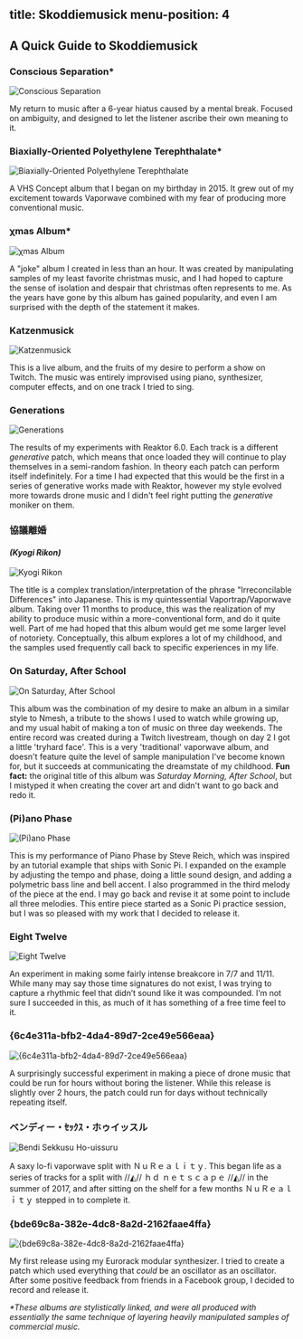 title: Skoddiemusick
menu-position: 4
---
## A Quick Guide to Skoddiemusick ##

### Conscious Separation* ###
![Conscious Separation](/img/coverart/ConsciousSeparation.png "Conscious Separation")

My return to music after a 6-year hiatus caused by a mental break. Focused on ambiguity, and designed to let the listener ascribe their own meaning to it.

### Biaxially-Oriented Polyethylene Terephthalate* ###
![Biaxially-Oriented Polyethylene Terephthalate](/img/coverart/Biaxially-OrientedPolyethyleneTerephthalate.png "Biaxially-Oriented Polyethylene Terephthalate")

A VHS Concept album that I began on my birthday in 2015. It grew out of my excitement towards Vaporwave combined with my fear of producing more conventional music.

### χmas Album* ###
![χmas Album](/img/coverart/XmasAlbum.png "χmas Album")

A "joke" album I created in less than an hour. It was created by manipulating samples of my least favorite christmas music, and I had hoped to capture the sense of isolation and despair that christmas often represents to me. As the years have gone by this album has gained popularity, and even I am surprised with the depth of the statement it makes.

### Katzenmusick ###
![Katzenmusick](/img/coverart/Katzenmusick.png "Katzenmusick")

This is a live album, and the fruits of my desire to perform a show on Twitch. The music was entirely improvised using piano, synthesizer, computer effects, and on one track I tried to sing.

### Generations ###
![Generations](/img/coverart/Generations.png "Generations")

The results of my experiments with Reaktor 6.0. Each track is a different *generative* patch, which means that once loaded they will continue to play themselves in a semi-random fashion. In theory each patch can perform itself indefinitely. For a time I had expected that this would be the first in a series of generative works made with Reaktor, however my style evolved more towards drone music and I didn't feel right putting the *generative* moniker on them.

### 協議離婚 ###
#### *(Kyogi Rikon)* ####
![Kyogi Rikon](/img/coverart/KyogiRikon.png "協議離婚")

The title is a complex translation/interpretation of the phrase "Irreconcilable Differences" into Japanese. This is my quintessential Vaportrap/Vaporwave album. Taking over 11 months to produce, this was the realization of my ability to produce music within a more-conventional form, and do it quite well. Part of me had hoped that this album would get me some larger level of notoriety. Conceptually, this album explores a lot of my childhood, and the samples used frequently call back to specific experiences in my life.

### On Saturday, After School ###
![On Saturday, After School](/img/coverart/OnSaturdayAfterSchool.png "On Saturday, After School")

This album was the combination of my desire to make an album in a similar style to Nmesh, a tribute to the shows I used to watch while growing up, and my usual habit of making a ton of music on three day weekends. The entire record was created during a Twitch livestream, though on day 2 I got a little 'tryhard face'. This is a very 'traditional' vaporwave album, and doesn't feature quite the level of sample manipulation I've become known for, but it succeeds at communicating the dreamstate of my childhood. **Fun fact:** the original title of this album was *Saturday Morning, After School*, but I mistyped it when creating the cover art and didn't want to go back and redo it.

### (Pi)ano Phase ###
![(Pi)ano Phase](/img/coverart/(Pi)anoPhase.png "(Pi)ano Phase")

This is my performance of Piano Phase by Steve Reich, which was inspired by an tutorial example that ships with Sonic Pi. I expanded on the example by adjusting the tempo and phase, doing a little sound design, and adding a polymetric bass line and bell accent. I also programmed in the third melody of the piece at the end. I may go back and revise it at some point to include all three melodies. This entire piece started as a Sonic Pi practice session, but I was so pleased with my work that I decided to release it.

### Eight Twelve ###
![Eight Twelve](/img/coverart/EightTwelve.png "EightTwelve")

An experiment in making some fairly intense breakcore in 7/7 and 11/11. While many may say those time signatures do not exist, I was trying to capture a rhythmic feel that didn’t sound like it was compounded. I’m not sure I succeeded in this, as much of it has something of a free time feel to it.

### {6c4e311a​-​bfb2​-​4da4​-​89d7​-​2ce49e566eaa} ###
![{6c4e311a​-​bfb2​-​4da4​-​89d7​-​2ce49e566eaa}](/img/coverart/{6c4e311a​-​bfb2​-​4da4​-​89d7​-​2ce49e566eaa}.png "{6c4e311a​-​bfb2​-​4da4​-​89d7​-​2ce49e566eaa}")

A surprisingly successful experiment in making a piece of drone music that could be run for hours without boring the listener. While this release is slightly over 2 hours, the patch could run for days without technically repeating itself.

### ベンディー・ｾｯｸｽ・ホゥイッスル ###
![Bendi Sekkusu Ho-uissuru](/img/coverart/BendiSekkusuHo-uissuru.png "ベンディー・ｾｯｸｽ・ホゥイッスル")

A saxy lo-fi vaporwave split with ＮｕＲｅａｌｉｔｙ. This began life as a series of tracks for a split with //◭// ｈｄ ｎｅｔｓｃａｐｅ //◭// in the summer of 2017, and after sitting on the shelf for a few months ＮｕＲｅａｌｉｔｙ stepped in to complete it.

### {bde69c8a​-​382e​-​4dc8​-​8a2d​-​2162faae4ffa} ###
![{bde69c8a​-​382e​-​4dc8​-​8a2d​-​2162faae4ffa}](/img/coverart/{bde69c8a​-​382e​-​4dc8​-​8a2d​-​2162faae4ffa}.png "{bde69c8a​-​382e​-​4dc8​-​8a2d​-​2162faae4ffa}")

My first release using my Eurorack modular synthesizer. I tried to create a patch which used everything that *could* be an oscillator as an oscillator. After some positive feedback from friends in a Facebook group, I decided to record and release it.

*\*These albums are stylistically linked, and were all produced with essentially the same technique of layering heavily manipulated samples of commercial music.*
